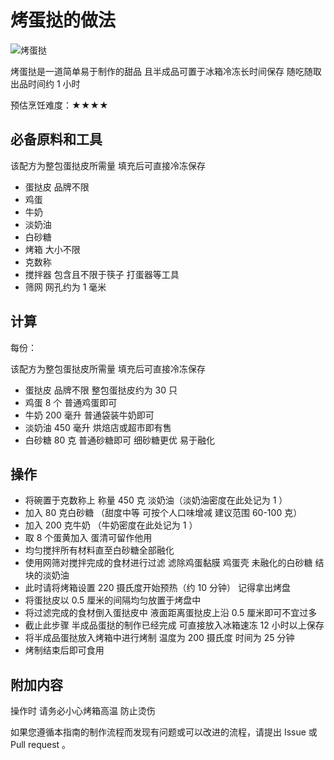 # 烤蛋挞的做法

![烤蛋挞](烤蛋挞.png)

烤蛋挞是一道简单易于制作的甜品 且半成品可置于冰箱冷冻长时间保存 随吃随取 出品时间约 1 小时

预估烹饪难度：★★★★

## 必备原料和工具

该配方为整包蛋挞皮所需量 填充后可直接冷冻保存

- 蛋挞皮 品牌不限
- 鸡蛋
- 牛奶
- 淡奶油
- 白砂糖
- 烤箱 大小不限
- 克数称
- 搅拌器 包含且不限于筷子 打蛋器等工具
- 筛网 网孔约为 1 毫米

## 计算

每份：

该配方为整包蛋挞皮所需量 填充后可直接冷冻保存

- 蛋挞皮 品牌不限 整包蛋挞皮约为 30 只
- 鸡蛋 8 个 普通鸡蛋即可
- 牛奶 200 毫升 普通袋装牛奶即可
- 淡奶油 450 毫升 烘焙店或超市即有售
- 白砂糖 80 克 普通砂糖即可 细砂糖更优 易于融化

## 操作

- 将碗置于克数称上 称量 450 克 淡奶油（淡奶油密度在此处记为 1 ）
- 加入 80 克白砂糖 （甜度中等 可按个人口味增减 建议范围 60-100 克）
- 加入 200 克牛奶 （牛奶密度在此处记为 1 ）
- 取 8 个蛋黄加入 蛋清可留作他用
- 均匀搅拌所有材料直至白砂糖全部融化
- 使用网筛对搅拌完成的食材进行过滤 滤除鸡蛋黏膜 鸡蛋壳 未融化的白砂糖 结块的淡奶油
- 此时请将烤箱设置 220 摄氏度开始预热（约 10 分钟） 记得拿出烤盘
- 将蛋挞皮以 0.5 厘米的间隔均匀放置于烤盘中
- 将过滤完成的食材倒入蛋挞皮中 液面距离蛋挞皮上沿 0.5 厘米即可不宜过多
- 截止此步骤 半成品蛋挞的制作已经完成 可直接放入冰箱速冻 12 小时以上保存
- 将半成品蛋挞放入烤箱中进行烤制 温度为 200 摄氏度 时间为 25 分钟
- 烤制结束后即可食用

## 附加内容

操作时 请务必小心烤箱高温 防止烫伤

如果您遵循本指南的制作流程而发现有问题或可以改进的流程，请提出 Issue 或 Pull request 。
